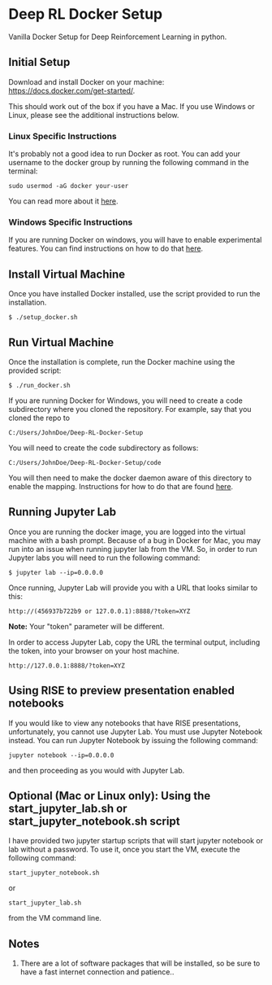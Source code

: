 # Deep RL Docker Setup
Vanilla Docker Setup for Deep Reinforcement Learning in python.


## Initial Setup 
Download and install Docker on your machine: https://docs.docker.com/get-started/. 

This should work out of the box if you have a Mac. If you use Windows or Linux, please see the additional instructions below.

### Linux Specific Instructions
It's probably not a good idea to run Docker as root. You can add your username to the docker group by running the following command in the terminal:

`sudo usermod -aG docker your-user`

You can read more about it [here](https://docs.docker.com/install/linux/docker-ce/ubuntu/#install-using-the-convenience-script).

### Windows Specific Instructions
If you are running Docker on windows, you will have to enable experimental features. You can find instructions on how to do that [here](https://docs.docker.com/docker-for-windows/#experimental-mode).

## Install Virtual Machine
Once you have installed Docker installed, use the script provided to run the installation.

`$ ./setup_docker.sh`

## Run Virtual Machine
Once the installation is complete, run the Docker machine using the provided script:

`$ ./run_docker.sh`

If you are running Docker for Windows, you will need to create a code subdirectory where you cloned the repository. For example, say that you cloned the repo to

`C:/Users/JohnDoe/Deep-RL-Docker-Setup`

You will need to create the code subdirectory as follows:

`C:/Users/JohnDoe/Deep-RL-Docker-Setup/code`

You will then need to make the docker daemon aware of this directory to enable the mapping. Instructions for how to do that are found [here](https://docs.docker.com/docker-for-windows/#shared-drives).

## Running Jupyter Lab

Once you are running the docker image, you are logged into the virtual machine with a bash prompt. Because of a bug in Docker for Mac, you may run into an issue when running jupyter lab from the VM. So, in order to run Jupyter labs you will need to run the following command:

`$ jupyter lab --ip=0.0.0.0`

Once running, Jupyter Lab will provide you with a URL that looks similar to this:

`http://(456937b722b9 or 127.0.0.1):8888/?token=XYZ`

**Note:** Your "token" parameter will be different. 

In order to access Jupyter Lab, copy the URL the terminal output, including the token, into your browser on your host machine. 

`http://127.0.0.1:8888/?token=XYZ`

## Using RISE to preview presentation enabled notebooks

If you would like to view any notebooks that have RISE presentations, unfortunately, you cannot use Jupyter Lab. You must use Jupyter Notebook instead. You can run Jupyter Notebook by issuing the following command:

`jupyter notebook --ip=0.0.0.0`

and then proceeding as you would with Jupyter Lab.

## Optional (Mac or Linux only): Using the start_jupyter_lab.sh or start_jupyter_notebook.sh script

I have provided two jupyter startup scripts that will start jupyter notebook or lab without a password. To use it, once you start the VM, execute the following command:

`start_jupyter_notebook.sh`

or

`start_jupyter_lab.sh`

from the VM command line.

## Notes
1. There are a lot of software packages that will be installed, so be sure to have a fast internet connection and patience..

